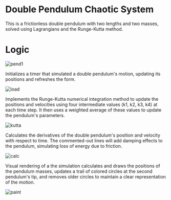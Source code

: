 # Double Pendulum Chaotic System
This is a frictionless double pendulum with two lengths and two masses, solved using Lagrangians and the Runge-Kutta method.

# Logic

![pend1](https://github.com/akingry/DoublePendulum/assets/111338740/4ab01fff-ad36-46c9-bc06-48e7ffaa0881)

Initializes a timer that simulated a double pendulum's motion, updating its positions and refreshes the form.

![load](https://github.com/akingry/DoublePendulum/assets/111338740/7f3eed47-6324-470f-8c84-6b5d46548573)

Implements the Runge-Kutta numerical integration method to update the positions and velocities using four intermediate values (k1, k2, k3, k4) at each time step. It then uses a weighted average of these values to update the pendulum's parameters.

![kutta](https://github.com/akingry/DoublePendulum/assets/111338740/fd770e99-eb13-435c-abe5-fc7d5bdf3b4e)

Calculates the derivatives of the double pendulum's position and velocity with respect to time. The commented-out lines will add damping effects to the pendulum, simulating loss of energy due to friction.

![calc](https://github.com/akingry/DoublePendulum/assets/111338740/0294832b-a1c2-43f1-9e67-e0ec53d217b7)

Visual rendering of a the simulation calculates and draws the positions of the pendulum masses, updates a trail of colored circles at the second pendulum's tip, and removes older circles to maintain a clear representation of the motion.

![paint](https://github.com/akingry/DoublePendulum/assets/111338740/f25cb2d5-2061-4b6e-b0fa-1f5f7aa7a169)

